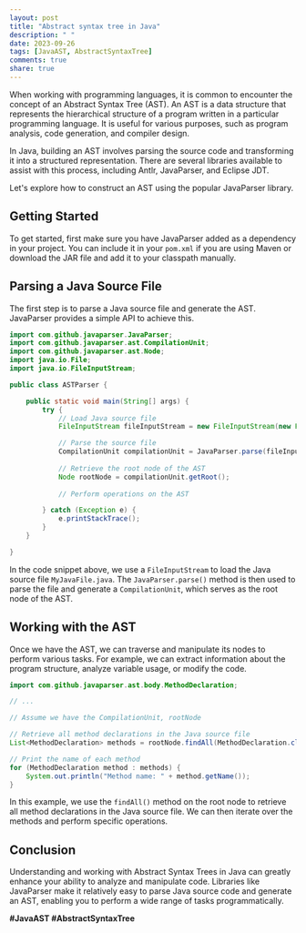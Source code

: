 ```yaml
---
layout: post
title: "Abstract syntax tree in Java"
description: " "
date: 2023-09-26
tags: [JavaAST, AbstractSyntaxTree]
comments: true
share: true
---
```


When working with programming languages, it is common to encounter the concept of an Abstract Syntax Tree (AST). An AST is a data structure that represents the hierarchical structure of a program written in a particular programming language. It is useful for various purposes, such as program analysis, code generation, and compiler design.

In Java, building an AST involves parsing the source code and transforming it into a structured representation. There are several libraries available to assist with this process, including Antlr, JavaParser, and Eclipse JDT.

Let's explore how to construct an AST using the popular JavaParser library.

## Getting Started

To get started, first make sure you have JavaParser added as a dependency in your project. You can include it in your `pom.xml` if you are using Maven or download the JAR file and add it to your classpath manually.

## Parsing a Java Source File

The first step is to parse a Java source file and generate the AST. JavaParser provides a simple API to achieve this.

```java
import com.github.javaparser.JavaParser;
import com.github.javaparser.ast.CompilationUnit;
import com.github.javaparser.ast.Node;
import java.io.File;
import java.io.FileInputStream;

public class ASTParser {

    public static void main(String[] args) {
        try {
            // Load Java source file
            FileInputStream fileInputStream = new FileInputStream(new File("MyJavaFile.java"));

            // Parse the source file
            CompilationUnit compilationUnit = JavaParser.parse(fileInputStream);
            
            // Retrieve the root node of the AST
            Node rootNode = compilationUnit.getRoot();
            
            // Perform operations on the AST

        } catch (Exception e) {
            e.printStackTrace();
        }
    }

}
```

In the code snippet above, we use a `FileInputStream` to load the Java source file `MyJavaFile.java`. The `JavaParser.parse()` method is then used to parse the file and generate a `CompilationUnit`, which serves as the root node of the AST.

## Working with the AST

Once we have the AST, we can traverse and manipulate its nodes to perform various tasks. For example, we can extract information about the program structure, analyze variable usage, or modify the code.

```java
import com.github.javaparser.ast.body.MethodDeclaration;

// ...

// Assume we have the CompilationUnit, rootNode

// Retrieve all method declarations in the Java source file
List<MethodDeclaration> methods = rootNode.findAll(MethodDeclaration.class);

// Print the name of each method
for (MethodDeclaration method : methods) {
    System.out.println("Method name: " + method.getName());
}

```

In this example, we use the `findAll()` method on the root node to retrieve all method declarations in the Java source file. We can then iterate over the methods and perform specific operations.

## Conclusion

Understanding and working with Abstract Syntax Trees in Java can greatly enhance your ability to analyze and manipulate code. Libraries like JavaParser make it relatively easy to parse Java source code and generate an AST, enabling you to perform a wide range of tasks programmatically.

**#JavaAST #AbstractSyntaxTree**